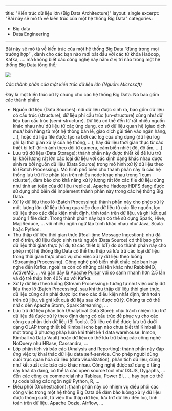 
---
title: "Kiến trúc dữ liệu lớn (Big Data Architecture)"
layout: single
excerpt: "Bài này sẽ mô tả về kiến trúc của một hệ thống Big Data"
categories:
  - Big data
  - Data Engineering

---


Bài này sẽ mô tả về kiến trúc của một hệ thống Big Data “đúng trong mọi trường hợp” , dành cho các bạn nào mới bắt đầu với các từ khóa Hadoop, Kafka, …. mà không biết các công nghệ này nằm ở vị trí nào trong một hệ thống Big Data tổng thể;

![](https://scontent.fhan5-8.fna.fbcdn.net/v/t1.6435-9/87382698_130387095159281_8988663030589947904_n.jpg?_nc_cat=108&ccb=1-5&_nc_sid=8ecba9&_nc_ohc=63oAV0ZOdbcAX8AyI3b&_nc_ht=scontent.fhan5-8.fna&oh=00_AT-8XfAsUPkNApJMqSt18thamj6JOAX_jIGZa3MnaoHf2w&oe=620FE3A2)

*Các thành phần của một kiến trúc dữ liệu lớn (Nguồn: Microsoft)*

Đây là một kiến trúc xử lý chung cho các hệ thống Big Data. Nó bao gồm các thành phần:

-   Nguồn dữ liệu (Data Sources): nơi dữ liệu được sinh ra, bao gồm dữ liệu có cấu trúc (structure), dữ liệu phi cấu trúc (un-structure) cũng như dữ liệu bán cấu trúc (semi-structure). Dữ liệu có thể đến từ rất nhiều nguồn khác nhau như dữ liệu từ các ứng dụng, cơ sở dữ liệu quan hệ (giao dịch mua/ bán hàng từ một hệ thống bán lẻ, giao dịch gửi tiền vào ngân hàng, …), hoặc dữ liệu file được tạo ra bởi các log của ứng dụng (dữ liệu log ghi lại thời gian xử lý của hệ thống, …), hay dữ liệu thời gian thực từ các thiết bị IoT (hình ảnh theo dõi từ camera, cảm biến nhiệt độ, độ ẩm, ….)
-   Lưu trữ dữ liệu (Data Storage): thành phần này được thiết kế để lưu trữ lại khối lượng rất lớn các loại dữ liệu với các định dạng khác nhau được sinh ra bởi nguồn dữ liệu (Data Source) trong mô hình xử lý dữ liệu theo lô (Batch Processing). Mô hình phổ biến cho thành phần này là các hệ thống lưu trữ file phân tán trên nhiều node khác nhau trong 1 cụm (cluster), đảm bảo cho khả năng xử lý lượng rất lớn các file dữ liệu cũng như tính an toàn của dữ liệu (replica). Apache Hadoop HDFS đang được sử dụng phổ biến để implement thành phần này trong các hệ thống Big Data.
-   Xử lý dữ liệu theo lô (Batch Processing): thành phần này cho phép xử lý một lượng lớn dữ liệu thông qua việc đọc dữ liệu từ các file nguồn, lọc dữ liệu theo các điều kiện nhất định, tính toán trên dữ liệu, và ghi kết quả xuống 1 file đích. Trong thành phần này bạn có thể sử dụng Spark, Hive, MapReduce, … với nhiều ngôn ngữ lập trình khác nhau như Java, Scala hoặc Python.
-   Thu thập dữ liệu thời gian thực (Real-time Message Ingestion): như đã nói ở trên, dữ liệu được sinh ra từ nguồn (Data Source) có thể bao gồm dữ liệu thời gian thực (ví dụ từ các thiết bị IoT) do đó thành phần này cho phép một hệ thống Big Data có thể thu thập và lưu trữ các loại dữ liệu trong thời gian thực phục vụ cho việc xử lý dữ liệu theo luồng (Streaming Processing). Công nghệ phổ biến nhất chắc các bạn hay nghe đến Kafka, ngoài ra còn có những cái tên khác như RabbitMQ, ActiveMQ, … và gần đây là [Apache Pulsar](https://pulsar.apache.org/?fbclid=IwAR0VxLJXXDeixytnhG2PD6OJAIDhmNFgyGnDmG9wXn_1wj_lQT6IUteDTUc) với so sánh nhanh hơn 2.5 lần và độ trễ thấp hơn 40% so với Kafka.
-   Xử lý dữ liệu theo luồng (Stream Processing): tương tự như việc xử lý dữ liệu theo lô (Batch Processing), sau khi thu thập dữ liệu thời gian thực, dữ liệu cũng cần phải được lọc theo các điều kiện nhất định, tính toán trên dữ liệu, và ghi kết quả dữ liệu sau khi được xử lý. Chúng ta có thể nhắc đến Apache Storm, Spark Streaming, …
-   Lưu trữ dữ liệu phân tích (Analytical Data Store): chịu trách nhiệm lưu trữ dữ liệu đã được xử lý theo định dạng có cấu trúc để phục vụ cho các công cụ phân tích dữ liệu (BI Tools). Dữ liệu có thể được lưu trữ dưới dạng OLAP trong thiết kế Kimball (cho bạn nào chưa biết thì Kimball là một trong 3 phương pháp luận khi thiết kế 1 data warehouse: Inmon, Kimball và Data Vault) hoặc dữ liệu có thể lưu trữ bằng các công nghệ NoQuery như HBase, Cassandra, …
-   Lớp phân tích và báo cáo (Analysis and Reporting): thành phần này đáp ứng việc tự khai thác dữ liệu data self-service. Cho phép người dùng cuối trực quan hóa dữ liệu (data visualization), phân tích dữ liệu, cũng như kết xuất các báo cáo khác nhau. Công nghệ được sử dụng ở tầng này khá đa dạng, có thể là các open source tool như D3.JS, Dygaphs, … đến các công cụ commercial như Tableau, Power BI, …, hay bạn có thể tự code bằng các ngôn ngữ Python, R, …
-   Điều phối (Orchestration): thành phần này có nhiệm vụ điều phối các công việc trong một hệ thống Big Data để đảm bảo luồng xử lý dữ liệu được thông suốt, từ việc thu thập dữ liệu, lưu trữ dữ liệu đến lọc, tính toán trên dữ liệu. Apache Oozie, Airflow, …
